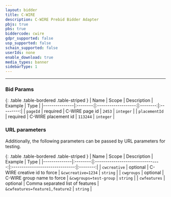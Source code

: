 ```yaml
---
layout: bidder
title: C-WIRE
description: C-WIRE Prebid Bidder Adapter
pbjs: true
pbs: true
biddercode: cwire
gdpr_supported: false
usp_supported: false
schain_supported: false
userIds: none
enable_download: true
media_types: banner
sidebarType: 1
---
```

---

### Bid Params

{: .table .table-bordered .table-striped }
| Name          |  Scope   |     Description     | Example  |   Type    |
|---------------|:--------:|:-------------------:|:--------:|:---------:|
| `pageId`      | required |   C-WIRE page id    |  `2453`  | `integer` |
| `placementId` | required | C-WIRE placement id | `113244` | `integer` |

### URL parameters

Additionally, the following parameters can be passed by URL parameters for testing.

{: .table .table-bordered .table-striped }
| Name         |  Scope   |           Description            |             Example             |   Type   |
|--------------|:--------:|:--------------------------------:|:-------------------------------:|:--------:|
| `cwcreative` | optional |   C-WIRE creative id to force    |       `&cwcreative=1234`        | `string` |
| `cwgroups`   | optional |    C-WIRE group name to force    |     `&cwgroups=test-group`      | `string` |
| `cwfeatures` | optional | Comma separated list of features | `&cwfeatures=feature1,feature2` | `string` |
